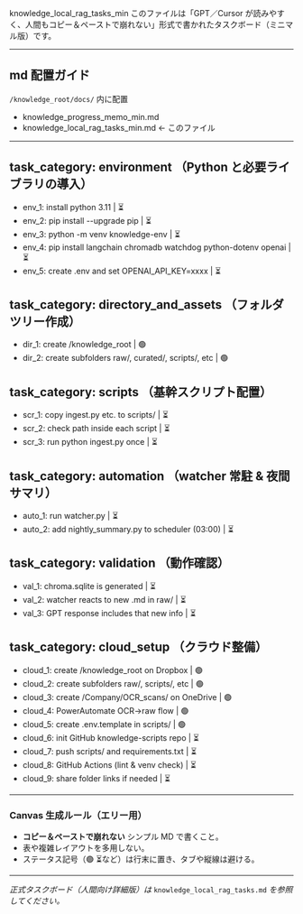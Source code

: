 knowledge\_local\_rag\_tasks\_min
このファイルは「GPT／Cursor が読みやすく、人間もコピー＆ペーストで崩れない」形式で書かれたタスクボード（ミニマル版）です。

***
## md 配置ガイド
`/knowledge_root/docs/` 内に配置
* knowledge\_progress\_memo\_min.md
* knowledge\_local\_rag\_tasks\_min.md ← このファイル

***
## task\_category: environment （Python と必要ライブラリの導入）
* env\_1: install python 3.11 | ⏳
* env\_2: pip install --upgrade pip | ⏳
* env\_3: python -m venv knowledge-env | ⏳
* env\_4: pip install langchain chromadb watchdog python-dotenv openai | ⏳
* env\_5: create .env and set OPENAI\_API\_KEY=xxxx | ⏳
## task\_category: directory\_and\_assets （フォルダツリー作成）
* dir\_1: create /knowledge\_root | 🟢
* dir\_2: create subfolders raw/, curated/, scripts/, etc | 🟢
## task\_category: scripts （基幹スクリプト配置）
* scr\_1: copy ingest.py etc. to scripts/ | ⏳
* scr\_2: check path inside each script | ⏳
* scr\_3: run python ingest.py once | ⏳
## task\_category: automation （watcher 常駐 & 夜間サマリ）
* auto\_1: run watcher.py | ⏳
* auto\_2: add nightly\_summary.py to scheduler (03:00) | ⏳
## task\_category: validation （動作確認）
* val\_1: chroma.sqlite is generated | ⏳
* val\_2: watcher reacts to new .md in raw/ | ⏳
* val\_3: GPT response includes that new info | ⏳
## task\_category: cloud\_setup （クラウド整備）
* cloud\_1: create /knowledge\_root on Dropbox | 🟢
* cloud\_2: create subfolders raw/, scripts/, etc | 🟢
* cloud\_3: create /Company/OCR\_scans/ on OneDrive | 🟢
* cloud\_4: PowerAutomate OCR→raw flow | 🟢
* cloud\_5: create .env.template in scripts/ | 🟢
* cloud\_6: init GitHub knowledge-scripts repo | ⏳
* cloud\_7: push scripts/ and requirements.txt | ⏳
* cloud\_8: GitHub Actions (lint & venv check) | ⏳
* cloud\_9: share folder links if needed | ⏳

***
### Canvas 生成ルール（エリー用）
* **コピー＆ペーストで崩れない** シンプル MD で書くこと。
* 表や複雑レイアウトを多用しない。
* ステータス記号（🟢 ⏳など）は行末に置き、タブや縦線は避ける。

***

*正式タスクボード（人間向け詳細版）は* `knowledge_local_rag_tasks.md` *を参照してください。*